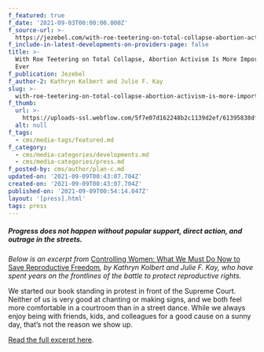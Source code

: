 ```yaml
---
f_featured: true
f_date: '2021-09-03T00:00:00.000Z'
f_source-url: >-
  https://jezebel.com/with-roe-teetering-on-total-collapse-abortion-activism-1847606488
f_include-in-latest-developments-on-providers-page: false
title: >-
  With Roe Teetering on Total Collapse, Abortion Activism Is More Important than
  Ever
f_publication: Jezebel
f_author-2: Kathryn Kolbert and Julie F. Kay
slug: >-
  with-roe-teetering-on-total-collapse-abortion-activism-is-more-important-than-ever
f_thumb:
  url: >-
    https://uploads-ssl.webflow.com/5f7e07d162248b2c1139d2ef/61395838df675f5598335e91_Screen%20Shot%202021-09-08%20at%206.44.39%20PM.png
  alt: null
f_tags:
  - cms/media-tags/featured.md
f_category:
  - cms/media-categories/developments.md
  - cms/media-categories/press.md
f_posted-by: cms/author/plan-c.md
updated-on: '2021-09-09T00:43:07.704Z'
created-on: '2021-09-09T00:43:07.704Z'
published-on: '2021-09-09T00:54:14.047Z'
layout: '[press].html'
tags: press
---
```


##### Progress does not happen without popular support, direct action, and outrage in the streets.

_Below is an excerpt from_ [Controlling Women: What We Must Do Now to Save Reproductive Freedom](https://www.hachettebooks.com/titles/kathryn-kolbert/controlling-women/9780306925634/)_, by Kathryn Kolbert and Julie F. Kay, who have spent years on the frontlines of the battle to protect reproductive rights._

We started our book standing in protest in front of the Supreme Court. Neither of us is very good at chanting or making signs, and we both feel more comfortable in a courtroom than in a street dance. While we always enjoy being with friends, kids, and colleagues for a good cause on a sunny day, that’s not the reason we show up.

[Read the full excerpt here](https://jezebel.com/with-roe-teetering-on-total-collapse-abortion-activism-1847606488).

